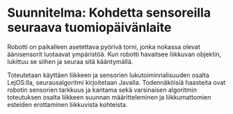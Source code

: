 # Suunnitelma: Kohdetta sensoreilla seuraava tuomiopäivänlaite

Robotti on paikalleen asetettava pyörivä torni, jonka nokassa olevat äänisensorit luotaavat ympäristöä. Kun robotti havaitsee liikkuvan objektin, lukittuu se siihen ja seuraa sitä kääntymällä.

Toteutetaan käyttäen liikkeen ja sensorien lukutoiminnalisuuden osalta LejOS:lla, seurausalgoritmi kirjoitetaan Javalla.
Todennäköisiä haasteita ovat robotin sensorien tarkkuus ja kantama sekä varsinaisen algoritmin toteutuksen osalta liikkeen suunnan määritteleminen ja liikkumattomien esteiden erottaminen liikkuvista kohteista.
